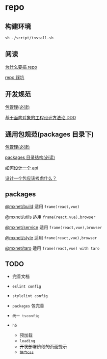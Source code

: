 <!--
 * @Author: 邱狮杰
 * @Date: 2022-05-11 22:37:08
 * @LastEditTime: 2022-06-25 10:12:17
 * @Description:
 * @FilePath: /repo/README.md
-->

# repo

## 构建环境

```shell
sh ./script/install.sh
```

## 阅读

[为什么要搞 repo](https://juejin.cn/post/6844904087662624781)

[repo 踩坑](https://juejin.cn/post/6972139870231724045)

## 开发规范

[包管理(必读)](/docs/lerna.md)

[基于面向对象的工程设计方法论 DDD](https://www.bilibili.com/video/bv11q4y1q74f?spm_id_from=333.337.search-card.all.click)

## 通用包规范(packages 目录下)

[包管理(必读)](/docs/lerna.md)

[packages 目录结构(必读)](/docs/basicDirectoryStructure.md)

[如何设计一个 api](https://juejin.cn/post/6958414391339401247)

[设计一个包应该考虑什么？](/docs/buildPackage.md)

## packages

[@mxnet/build](/packages/build/README.md) 适用 `frame(react,vue)`

[@mxnet/utils](/packages/utils/README.md) 适用 `frame(react,vue),browser`

[@mxnet/service](/packages/service/README.md) 适用 `frame(react,vue),browser`

[@mxnet/style](/packages/style/README.md) 适用 `frame(react,vue),browser`

[@mxnet/taro](/packages/taro/README.md) 适用 `frame(react,vue) with taro`

## TODO

- 完善文档

- `eslint config`

- `stylelint config`

- `packages` 包完善

- `统一 tsconfig`

- `h5`
  - 预加载
  - `loading`
  - ~~开发部署阶段的页面提示~~
  - ~~`快门css`~~
